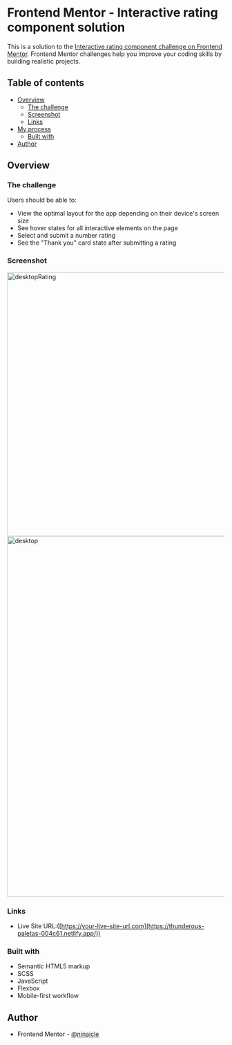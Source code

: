 # Frontend Mentor - Interactive rating component solution

This is a solution to the [Interactive rating component challenge on Frontend Mentor](https://www.frontendmentor.io/challenges/interactive-rating-component-koxpeBUmI). Frontend Mentor challenges help you improve your coding skills by building realistic projects.

## Table of contents

- [Overview](#overview)
  - [The challenge](#the-challenge)
  - [Screenshot](#screenshot)
  - [Links](#links)
- [My process](#my-process)
  - [Built with](#built-with)
- [Author](#author)

## Overview

### The challenge

Users should be able to:

- View the optimal layout for the app depending on their device's screen size
- See hover states for all interactive elements on the page
- Select and submit a number rating
- See the "Thank you" card state after submitting a rating

### Screenshot

<img width="611" alt="desktopRating" src="https://user-images.githubusercontent.com/47386569/169702956-a2d9c50e-cd74-444e-a9e3-34ff95e80d08.png">
<img width="835" alt="desktop" src="https://user-images.githubusercontent.com/47386569/169702993-d5734387-f14a-44b5-83b3-a284f08bf59e.png">

### Links

- Live Site URL:([https://your-live-site-url.com](https://thunderous-paletas-004c61.netlify.app/))

### Built with

- Semantic HTML5 markup
- SCSS
- JavaScript
- Flexbox
- Mobile-first workflow

## Author

- Frontend Mentor - [@ninaicle](https://www.frontendmentor.io/profile/ninamicle)
